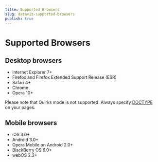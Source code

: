 ```yaml
---
title: Supported Browsers
slug: dataviz-supported-browsers
publish: true
---
```


# Supported Browsers
## Desktop browsers

*   Internet Explorer 7+
*   Firefox and Firefox Extended Support Release (ESR)
*   Safari 4+
*   Chrome
*   Opera 10+

Please note that Quirks mode is not supported. Always specify [DOCTYPE](http://reference.sitepoint.com/html/doctypes) on your pages.

## Mobile browsers

*   iOS 3.0+
*   Android 3.0+
*   Opera Mobile on Android 2.0+
*   BlackBerry OS 6.0+
*   webOS 2.2+

